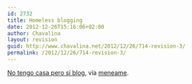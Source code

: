 ```yaml
---
id: 2732
title: Homeless blogging
date: 2012-12-26T15:16:06+02:00
author: Chavalina
layout: revision
guid: http://www.chavalina.net/2012/12/26/714-revision-3/
permalink: /2012/12/26/714-revision-3/
---
```

<a href="http://tecniart.net/2006/06/30/no-tengo-casa-pero-si-blog/" target="_blank">No tengo casa pero s&iacute; blog</a>, v&iacute;a <a href="http://meneame.net/" target="_blank">meneame</a>.